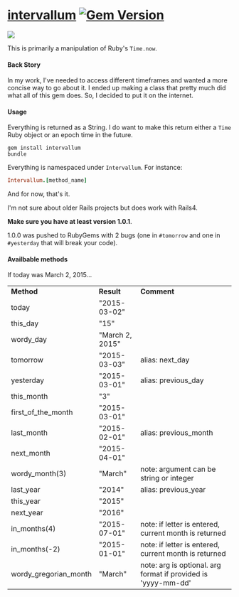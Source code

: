 # [intervallum](https://rubygems.org/gems/intervallum) [![Gem Version](https://badge.fury.io/rb/intervallum.svg)](http://badge.fury.io/rb/intervallum)
<img src="http://img2.wikia.nocookie.net/__cb20090404230237/finalfantasy/images/b/b6/FFT_Time_mage.jpg" />

This is primarily a manipulation of Ruby's `Time.now`.

#### Back Story

In my work, I've needed to access different timeframes and wanted a more concise way to go about it. I ended up making a class that pretty much did what all of this gem does. So, I decided to put it on the internet.

#### Usage

Everything is returned as a String. I do want to make this return either a `Time` Ruby object or an epoch time in the future.

`gem install intervallum`<br>
`bundle`

Everything is namespaced under `Intervallum`. For instance:
```ruby
Intervallum.[method_name]
```

And for now, that's it.

I'm not sure about older Rails projects but does work with Rails4.

<strong>Make sure you have at least version 1.0.1</strong>.<br>

1.0.0 was pushed to RubyGems with 2 bugs (one in `#tomorrow` and one in `#yesterday` that will break your code).

#### Availbable methods

If today was March 2, 2015...
<table>
  <tr>
    <td><strong>Method</strong></td>
    <td><strong>Result</strong></td>
    <td><strong>Comment</strong></td>
  </tr>
  <tr>
    <td>today</td>
    <td>"2015-03-02"</td>
    <td></td>
  </tr>
  <tr>
    <td>this_day</td>
    <td>"15"</td>
    <td></td>
  </tr>
  <tr>
    <td>wordy_day</td>
    <td>"March 2, 2015"</td>
    <td></td>
  </tr>
  <tr>
    <td>tomorrow</td>
    <td>"2015-03-03"</td>
    <td>alias: next_day</td>
  </tr>
  <tr>
    <td>yesterday</td>
    <td>"2015-03-01"</td>
    <td>alias: previous_day</td>
  </tr>
  <tr>
    <td>this_month</td>
    <td>"3"</td>
    <td></td>
  </tr>
  <tr>
    <td>first_of_the_month</td>
    <td>"2015-03-01"</td>
    <td></td>
  </tr>
  <tr>
    <td>last_month</td>
    <td>"2015-02-01"</td>
    <td>alias: previous_month</td>
  </tr>
  <tr>
    <td>next_month</td>
    <td>"2015-04-01"</td>
    <td></td>
  </tr>
  <tr>
    <td>wordy_month(3)</td>
    <td>"March"</td>
    <td>note: argument can be string or integer</td>
  </tr>
  <tr>
    <td>last_year</td>
    <td>"2014"</td>
    <td>alias: previous_year</td>
  </tr>
  <tr>
    <td>this_year</td>
    <td>"2015"</td>
    <td></td>
  </tr>
  <tr>
    <td>next_year</td>
    <td>"2016"</td>
    <td></td>
  </tr>
  <tr>
    <td>in_months(4)</td>
    <td>"2015-07-01"</td>
    <td>note: if letter is entered, current month is returned</td>
  </tr>
  <tr>
    <td>in_months(-2)</td>
    <td>"2015-01-01"</td>
    <td>note: if letter is entered, current month is returned</td>
  </tr>
  <tr>
    <td>wordy_gregorian_month</td>
    <td>"March"</td>
    <td>note: arg is optional. arg format if provided is 'yyyy-mm-dd'</td>
  </tr>
</table>
